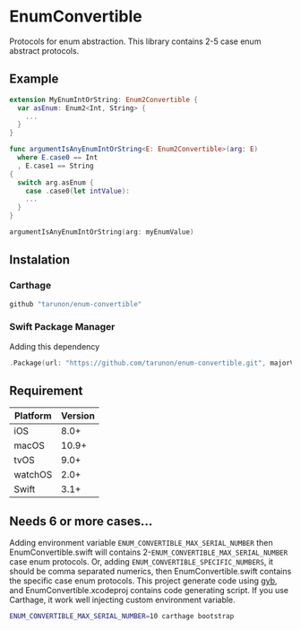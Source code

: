 # EnumConvertible

Protocols for enum abstraction.
This library contains 2-5 case enum abstract protocols.

## Example
```swift
extension MyEnumIntOrString: Enum2Convertible {
  var asEnum: Enum2<Int, String> {
    ...
  }
}

func argumentIsAnyEnumIntOrString<E: Enum2Convertible>(arg: E) 
  where E.case0 == Int
  , E.case1 == String 
{
  switch arg.asEnum {
    case .case0(let intValue):
    ...
  }
}

argumentIsAnyEnumIntOrString(arg: myEnumValue)
```

## Instalation
### Carthage
```ruby
github "tarunon/enum-convertible"
```

### Swift Package Manager
Adding this dependency
```swift
.Package(url: "https://github.com/tarunon/enum-convertible.git", majorVersion: 0)
```

## Requirement
Platform | Version
--- | ---
iOS | 8.0+
macOS | 10.9+
tvOS | 9.0+
watchOS | 2.0+
Swift | 3.1+

## Needs 6 or more cases...
Adding environment variable `ENUM_CONVERTIBLE_MAX_SERIAL_NUMBER` then EnumConvertible.swift will contains 2-`ENUM_CONVERTIBLE_MAX_SERIAL_NUMBER` case enum protocols.
Or, adding `ENUM_CONVERTIBLE_SPECIFIC_NUMBERS`, it should be comma separated numerics, then EnumConvertible.swift contains the specific case enum protocols.
This project generate code using [gyb](https://github.com/tarunon/swift/blob/master/utils/gyb.py), and EnumConvertible.xcodeproj contains code generating script.
If you use Carthage, it work well injecting custom environment variable.
```sh
ENUM_CONVERTIBLE_MAX_SERIAL_NUMBER=10 carthage bootstrap
```

